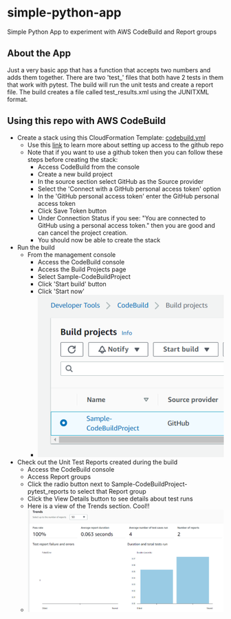 # simple-python-app
Simple Python App to experiment with AWS CodeBuild and Report groups

## About the App
Just a very basic app that has a function that accepts two numbers and adds them together.
There are two 'test_' files that both have 2 tests in them that work with pytest.
The build will run the unit tests and create a report file.  The build creates a file called test_results.xml using the JUNITXML format.

## Using this repo with AWS CodeBuild
- Create a stack using this CloudFormation Template: [codebuild.yml](https://github.com/kbrake42/simple-python-app/blob/main/cloudformation-templates/codebuild.yml)
  - Use this [link](https://docs.aws.amazon.com/codebuild/latest/userguide/access-tokens.html#access-tokens-github) to learn more about setting up access to the github repo
  - Note that if you want to use a github token then you can follow these steps before creating the stack:
    - Access CodeBuild from the console
    - Create a new build project
    - In the source section select GitHub as the Source provider
    - Select the 'Connect with a GitHub personal access token' option
    - In the 'GitHub personal access token' enter the GitHub personal access token
    - Click Save Token button
    - Under Connection Status if you see: "You are connected to GitHub using a personal access token." then you are good and can cancel the project creation.
    - You should now be able to create the stack
- Run the build
  - From the management console
    - Access the CodeBuild console
    - Access the Build Projects page
    - Select Sample-CodeBuildProject
    - Click 'Start build' button
    - Click 'Start now'
    - ![Screenshot of CodeBuild.](images/codeBuild_Start.png)
-  Check out the Unit Test Reports created during the build
    - Access the CodeBuild console
    - Access Report groups
    - Click the radio button next to Sample-CodeBuildProject-pytest_reports to select that Report group
    - Click the View Details button to see details about test runs
    - Here is a view of the Trends section.  Cool!!
    - ![Screenshot of Report Group Details.](images/report_group_details.png)

